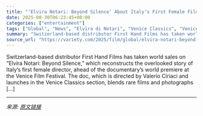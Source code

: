 ```yaml
---
title: "‘Elvira Notari: Beyond Silence’ About Italy’s First Female Film Director Acquired by First Hand Films Ahead of Venice Premiere (EXCLUSIVE)"
date: 2025-08-30T06:23:45+08:00
categories: ["entertainment"]
tags: ["Global", "News", "Elvira di Notari", "Venice Classics", "Venice Film Festival"]
summary: "Switzerland-based distributor First Hand Films has taken world sales on &#8220;Elvira Notari: Beyond Silence,” which reconstructs the overlooked story of Italy’s first female director, ahead of the do"
source_url: "https://variety.com/2025/film/global/elvira-notari-beyond-silence-female-film-first-hand-venice-1236501705/"
---
```


Switzerland-based distributor First Hand Films has taken world sales on &#8220;Elvira Notari: Beyond Silence,” which reconstructs the overlooked story of Italy’s first female director, ahead of the documentary&#8217;s world premiere at the Venice Film Festival. The doc, which is directed by Valerio Ciriaci and launches in the Venice Classics section, blends rare films and photographs [&#8230;]

---

*来源: [原文链接](https://variety.com/2025/film/global/elvira-notari-beyond-silence-female-film-first-hand-venice-1236501705/)*
